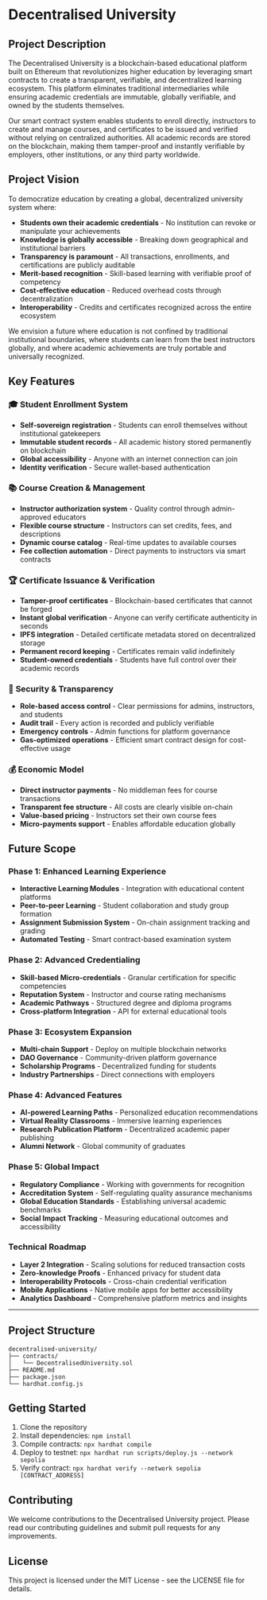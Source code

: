 # Decentralised University

## Project Description

The Decentralised University is a blockchain-based educational platform built on Ethereum that revolutionizes higher education by leveraging smart contracts to create a transparent, verifiable, and decentralized learning ecosystem. This platform eliminates traditional intermediaries while ensuring academic credentials are immutable, globally verifiable, and owned by the students themselves.

Our smart contract system enables students to enroll directly, instructors to create and manage courses, and certificates to be issued and verified without relying on centralized authorities. All academic records are stored on the blockchain, making them tamper-proof and instantly verifiable by employers, other institutions, or any third party worldwide.

## Project Vision

To democratize education by creating a global, decentralized university system where:

- **Students own their academic credentials** - No institution can revoke or manipulate your achievements
- **Knowledge is globally accessible** - Breaking down geographical and institutional barriers
- **Transparency is paramount** - All transactions, enrollments, and certifications are publicly auditable
- **Merit-based recognition** - Skill-based learning with verifiable proof of competency
- **Cost-effective education** - Reduced overhead costs through decentralization
- **Interoperability** - Credits and certificates recognized across the entire ecosystem

We envision a future where education is not confined by traditional institutional boundaries, where students can learn from the best instructors globally, and where academic achievements are truly portable and universally recognized.

## Key Features

### 🎓 **Student Enrollment System**
- **Self-sovereign registration** - Students can enroll themselves without institutional gatekeepers
- **Immutable student records** - All academic history stored permanently on blockchain
- **Global accessibility** - Anyone with an internet connection can join
- **Identity verification** - Secure wallet-based authentication

### 📚 **Course Creation & Management**
- **Instructor authorization system** - Quality control through admin-approved educators
- **Flexible course structure** - Instructors can set credits, fees, and descriptions
- **Dynamic course catalog** - Real-time updates to available courses
- **Fee collection automation** - Direct payments to instructors via smart contracts

### 🏆 **Certificate Issuance & Verification**
- **Tamper-proof certificates** - Blockchain-based certificates that cannot be forged
- **Instant global verification** - Anyone can verify certificate authenticity in seconds
- **IPFS integration** - Detailed certificate metadata stored on decentralized storage
- **Permanent record keeping** - Certificates remain valid indefinitely
- **Student-owned credentials** - Students have full control over their academic records

### 🔐 **Security & Transparency**
- **Role-based access control** - Clear permissions for admins, instructors, and students
- **Audit trail** - Every action is recorded and publicly verifiable
- **Emergency controls** - Admin functions for platform governance
- **Gas-optimized operations** - Efficient smart contract design for cost-effective usage

### 💰 **Economic Model**
- **Direct instructor payments** - No middleman fees for course transactions
- **Transparent fee structure** - All costs are clearly visible on-chain
- **Value-based pricing** - Instructors set their own course fees
- **Micro-payments support** - Enables affordable education globally

## Future Scope

### Phase 1: Enhanced Learning Experience
- **Interactive Learning Modules** - Integration with educational content platforms
- **Peer-to-peer Learning** - Student collaboration and study group formation
- **Assignment Submission System** - On-chain assignment tracking and grading
- **Automated Testing** - Smart contract-based examination system

### Phase 2: Advanced Credentialing
- **Skill-based Micro-credentials** - Granular certification for specific competencies
- **Reputation System** - Instructor and course rating mechanisms
- **Academic Pathways** - Structured degree and diploma programs
- **Cross-platform Integration** - API for external educational tools

### Phase 3: Ecosystem Expansion
- **Multi-chain Support** - Deploy on multiple blockchain networks
- **DAO Governance** - Community-driven platform governance
- **Scholarship Programs** - Decentralized funding for students
- **Industry Partnerships** - Direct connections with employers

### Phase 4: Advanced Features
- **AI-powered Learning Paths** - Personalized education recommendations
- **Virtual Reality Classrooms** - Immersive learning experiences
- **Research Publication Platform** - Decentralized academic paper publishing
- **Alumni Network** - Global community of graduates

### Phase 5: Global Impact
- **Regulatory Compliance** - Working with governments for recognition
- **Accreditation System** - Self-regulating quality assurance mechanisms
- **Global Education Standards** - Establishing universal academic benchmarks
- **Social Impact Tracking** - Measuring educational outcomes and accessibility

### Technical Roadmap
- **Layer 2 Integration** - Scaling solutions for reduced transaction costs
- **Zero-knowledge Proofs** - Enhanced privacy for student data
- **Interoperability Protocols** - Cross-chain credential verification
- **Mobile Applications** - Native mobile apps for better accessibility
- **Analytics Dashboard** - Comprehensive platform metrics and insights

---

## Project Structure

```
decentralised-university/
├── contracts/
│   └── DecentralisedUniversity.sol
├── README.md
├── package.json
└── hardhat.config.js
```

## Getting Started

1. Clone the repository
2. Install dependencies: `npm install`
3. Compile contracts: `npx hardhat compile`
4. Deploy to testnet: `npx hardhat run scripts/deploy.js --network sepolia`
5. Verify contract: `npx hardhat verify --network sepolia [CONTRACT_ADDRESS]`

## Contributing

We welcome contributions to the Decentralised University project. Please read our contributing guidelines and submit pull requests for any improvements.

## License

This project is licensed under the MIT License - see the LICENSE file for details.
